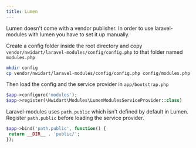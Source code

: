 ```yaml
---
title: Lumen
---
```


Lumen doesn't come with a vendor publisher. In order to use laravel-modules with lumen you have to set it up manually.

Create a config folder inside the root directory and copy `vendor/nwidart/laravel-modules/config/config.php` to that folder named `modules.php`

``` bash
mkdir config
cp vendor/nwidart/laravel-modules/config/config.php config/modules.php
```

Then load the config and the service provider in `app/bootstrap.php`

``` php
$app->configure('modules');
$app->register(\Nwidart\Modules\LumenModulesServiceProvider::class)
```

Laravel-modules uses `path.public` which isn't defined by default in Lumen.
Register `path.public` before loading the service provider.

``` php
$app->bind('path.public', function() {
 return __DIR__ . 'public/';
});
```
